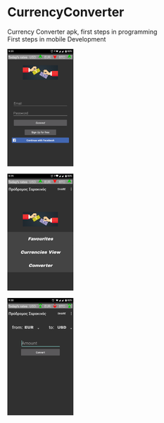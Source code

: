 # CurrencyConverter
Currency Converter apk, first steps in programming <br />
First steps in mobile Development
<br/>
<p float ="left">

<img src="Authentication.png" width = "150" title ="Authentication's photo"></img>
   
<img src ="Menu.png" width="150" title="Menu's Photo"></img> 
   
<img src ="Convert.png" width="150" title="Convert's Photo"></img>
</p>
<br />
